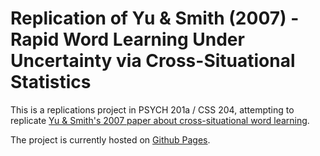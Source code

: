 # Replication of Yu & Smith (2007) - Rapid Word Learning Under Uncertainty via Cross-Situational Statistics

This is a replications project in PSYCH 201a / CSS 204, attempting to replicate [Yu & Smith's 2007 paper about cross-situational word learning](https://github.com/ucsd-psych201a/yu2007/blob/main/original_paper/Yu%20%26%20Smith%20(2007).pdf).

The project is currently hosted on [Github Pages](https://ucsd-psych201a.github.io/yu2007/coding_test.html).
